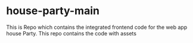 # house-party-main
This is Repo which contains the integrated frontend code for the web app house Party. This repo contains the code with assets
